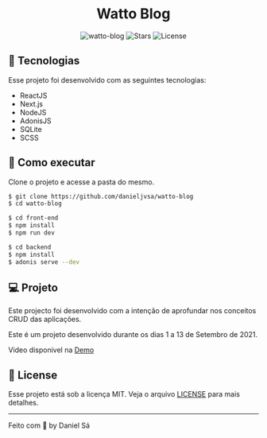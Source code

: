 <h1 align="center">
  Watto Blog
</h1>

<p align="center">
  <img src="https://img.shields.io/static/v1?label=App&message=watto-blog&color=8257E5&labelColor=000000" alt="watto-blog" />
  
  <img src="https://img.shields.io/github/stars/danieljvsa/watto-blog?label=stars&message=MIT&color=8257E5&labelColor=000000" alt="Stars">

  <img  src="https://img.shields.io/static/v1?label=license&message=MIT&color=8257E5&labelColor=000000" alt="License">   
</p>

## 🧪 Tecnologias

Esse projeto foi desenvolvido com as seguintes tecnologias:

- ReactJS
- Next.js
- NodeJS
- AdonisJS
- SQLite
- SCSS

## 🚀 Como executar

Clone o projeto e acesse a pasta do mesmo.

```bash
$ git clone https://github.com/danieljvsa/watto-blog
$ cd watto-blog
```

```bash
$ cd front-end
$ npm install
$ npm run dev
```

```bash
$ cd backend
$ npm install
$ adonis serve --dev
```


## 💻 Projeto

Este projecto foi desenvolvido com a intenção de aprofundar nos conceitos CRUD das aplicações. 

Este é um projeto desenvolvido durante os dias 1 a 13 de Setembro de 2021.

Video disponivel na [Demo](https://www.linkedin.com/posts/danieljvsa_mais-um-projeto-conclu%C3%ADdo-desta-vez-foi-activity-6843226039276077056-eBSo)


## 📝 License

Esse projeto está sob a licença MIT. Veja o arquivo [LICENSE](LICENSE.md) para mais detalhes.

---

Feito com 💜 by Daniel Sá 

